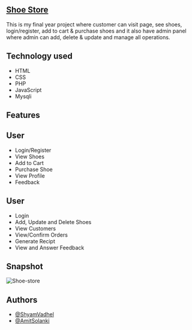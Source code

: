 ## [Shoe Store](https://github.com/ShyamVadhel/Shoe-Store)

This is my final year project where customer can visit page, see shoes, login/register, add to cart & purchase shoes and it also have admin panel where admin can add, delete & update and manage all operations.

## Technology used

 - HTML
 - CSS
 - PHP
 - JavaScript
 - Mysqli


## Features

## User

- Login/Register
- View Shoes
- Add to Cart
- Purchase Shoe 
- View Profile
- Feedback

## User

- Login
- Add, Update and Delete Shoes
- View Customers
- View/Confirm Orders 
- Generate Recipt
- View and Answer Feedback

## Snapshot

![Shoe-store](https://user-images.githubusercontent.com/96223467/207106618-2c004f7a-b815-4a36-a56d-3b49967d1396.png)

## Authors

- [@ShyamVadhel](https://github.com/ShyamVadhel)
- [@AmitSolanki](https://github.com/AmitsolankI8)


